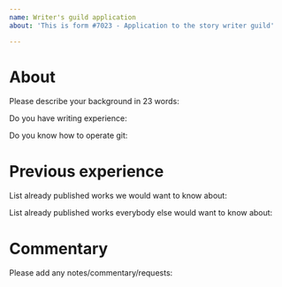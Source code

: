 ```yaml
---
name: Writer's guild application
about: 'This is form #7023 - Application to the story writer guild'

---
```


# About

Please describe your background in 23 words:

Do you have writing experience:

Do you know how to operate git:

# Previous experience

List already published works we would want to know about:

List already published works everybody else would want to know about:

# Commentary

Please add any notes/commentary/requests:
